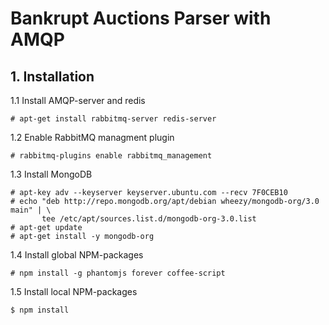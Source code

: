 # Bankrupt Auctions Parser with AMQP

## 1. Installation
1.1 Install AMQP-server and redis
```
# apt-get install rabbitmq-server redis-server
```
1.2 Enable RabbitMQ managment plugin
```
# rabbitmq-plugins enable rabbitmq_management
```
1.3 Install MongoDB
```
# apt-key adv --keyserver keyserver.ubuntu.com --recv 7F0CEB10
# echo "deb http://repo.mongodb.org/apt/debian wheezy/mongodb-org/3.0 main" | \
       tee /etc/apt/sources.list.d/mongodb-org-3.0.list
# apt-get update
# apt-get install -y mongodb-org
```
1.4 Install global NPM-packages
```
# npm install -g phantomjs forever coffee-script
```
1.5 Install local NPM-packages
```
$ npm install
```